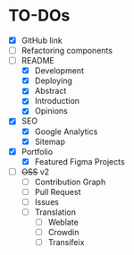 # TO-DOs

- [x] GitHub link
- [ ] Refactoring components
- [ ] README
  - [x] Development
  - [x] Deploying
  - [x] Abstract
  - [x] Introduction
  - [x] Opinions
- [x] SEO
  - [x] Google Analytics
  - [x] Sitemap
- [x] Portfolio
  - [x] Featured Figma Projects
- [ ] ~~OSS~~ v2
  - [ ] Contribution Graph
  - [ ] Pull Request
  - [ ] Issues
  - [ ] Translation
    - [ ] Weblate
    - [ ] Crowdin
    - [ ] Transifeix
